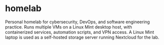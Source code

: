 # homelab
Personal homelab for cybersecurity, DevOps, and software engineering practice. Runs multiple VMs on a Linux Mint desktop host, with containerized services, automation scripts, and VPN access. A Linux Mint laptop is used as a self-hosted storage server running Nextcloud for the lab.
